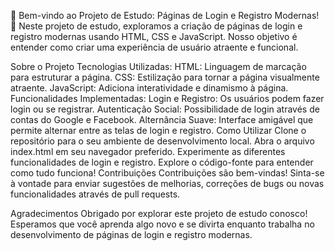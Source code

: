 🌟 Bem-vindo ao Projeto de Estudo: Páginas de Login e Registro Modernas! 🌟
Neste projeto de estudo, exploramos a criação de páginas de login e registro modernas usando HTML, CSS e JavaScript. Nosso objetivo é entender como criar uma experiência de usuário atraente e funcional.

Sobre o Projeto
Tecnologias Utilizadas:
HTML: Linguagem de marcação para estruturar a página.
CSS: Estilização para tornar a página visualmente atraente.
JavaScript: Adiciona interatividade e dinamismo à página.
Funcionalidades Implementadas:
Login e Registro: Os usuários podem fazer login ou se registrar.
Autenticação Social: Possibilidade de login através de contas do Google e Facebook.
Alternância Suave: Interface amigável que permite alternar entre as telas de login e registro.
Como Utilizar
Clone o repositório para o seu ambiente de desenvolvimento local.
Abra o arquivo index.html em seu navegador preferido.
Experimente as diferentes funcionalidades de login e registro.
Explore o código-fonte para entender como tudo funciona!
Contribuições
Contribuições são bem-vindas! Sinta-se à vontade para enviar sugestões de melhorias, correções de bugs ou novas funcionalidades através de pull requests.

Agradecimentos
Obrigado por explorar este projeto de estudo conosco! Esperamos que você aprenda algo novo e se divirta enquanto trabalha no desenvolvimento de páginas de login e registro modernas.
